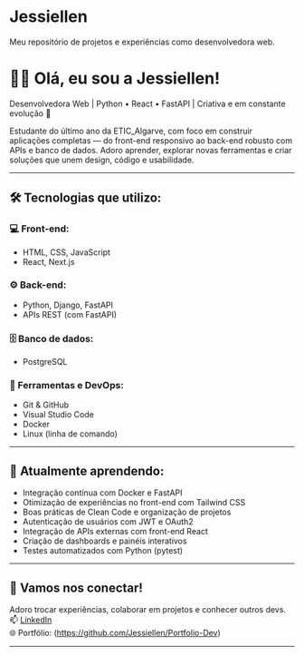 # Jessiellen
Meu repositório de projetos e experiências como desenvolvedora web.
# 👩‍💻 Olá, eu sou a Jessiellen!

Desenvolvedora Web | Python • React • FastAPI | Criativa e em constante evolução 🚀

Estudante do último ano da ETIC_Algarve, com foco em construir aplicações completas — do front-end responsivo ao back-end robusto com APIs e banco de dados. Adoro aprender, explorar novas ferramentas e criar soluções que unem design, código e usabilidade.


---

## 🛠 Tecnologias que utilizo:

### 💻 Front-end:
- HTML, CSS, JavaScript
- React, Next.js

### ⚙️ Back-end:
- Python, Django, FastAPI
- APIs REST (com FastAPI)

### 🗄️ Banco de dados:
- PostgreSQL

### 🧰 Ferramentas e DevOps:
- Git & GitHub
- Visual Studio Code
- Docker
- Linux (linha de comando)

---

## 🌱 Atualmente aprendendo:
- Integração contínua com Docker e FastAPI  
- Otimização de experiências no front-end com Tailwind CSS  
- Boas práticas de Clean Code e organização de projetos  
- Autenticação de usuários com JWT e OAuth2  
- Integração de APIs externas com front-end React  
- Criação de dashboards e painéis interativos  
- Testes automatizados com Python (pytest)  

---


## 🤝 Vamos nos conectar!
Adoro trocar experiências, colaborar em projetos e conhecer outros devs.  
📫 [LinkedIn](https://www.linkedin.com/in/jessiellen-souza-7166a7258)  
🌐 Portfólio: (https://github.com/Jessiellen/Portfolio-Dev) 

---
